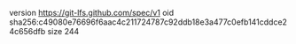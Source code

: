 version https://git-lfs.github.com/spec/v1
oid sha256:c49080e76696f6aac4c211724787c92ddb18e3a477c0efb141cddce24c656dfb
size 244
